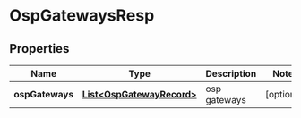 # OspGatewaysResp

## Properties
Name | Type | Description | Notes
------------ | ------------- | ------------- | -------------
**ospGateways** | [**List&lt;OspGatewayRecord&gt;**](OspGatewayRecord.md) | osp gateways |  [optional]
